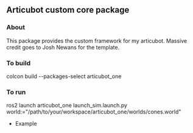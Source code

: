 ## Articubot custom core package

### About

This package provides the custom framework for my articubot. Massive credit goes to Josh Newans for the template. 

### To build

colcon build --packages-select articubot_one

### To run

ros2 launch articubot_one launch_sim.launch.py world:="/path/to/your/workspace/articubot_one/worlds/cones.world"

- Example <ros2 launch articubot_one launch_sim.launch.py world:="/home/username/dev/pi_dev_ws/articubot_one/worlds/cones.world">

